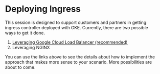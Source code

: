 # Deploying Ingress

This session is designed to support customers and partners in getting ingress controller deployed with GKE. Currently, there are two possible ways to get it done.

1. [Leveraging Google Cloud Load Balancer (recommended)](deploying-ingress-cloud-load-balancer.md)
2. Leveraging NGINX

You can use the links above to see the details about how to implement the approach that makes more sense to your scenario. More possibilities are about to come.